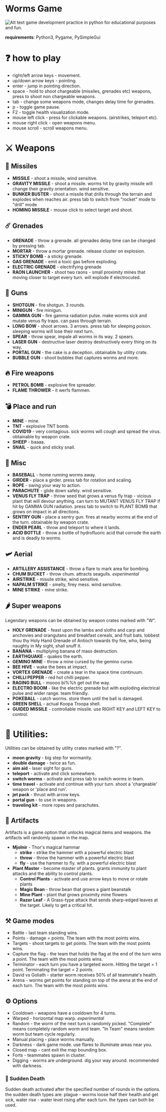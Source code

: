 # Worms Game
![Alt text](wormsShoot.png?raw=true "Worms")
game development practice in python for educational purposes and fun.

**requirements**: Python3, Pygame, PySimpleGui

# :question: ​how to play
- right/left arrow keys - movement.
- up/down arrow keys - pointing.
- enter - jump in pointing direction.
- space - hold to shoot chargeable (missiles, grenades etc) weapons, press to shoot non chargeable weapons.
- tab - change some weapons mode, changes delay time for grenades.
- p - toggle game pause.
- F2 - toggle health visualization mode.
- mouse left click - press for clickable weapons. (airstrikes, teleport etc).
- mouse right click - open weapons menu.
- mouse scroll - scroll weapons menu.

# :crossed_swords: Weapons
## :rocket: Missiles
- **MISSILE** - shoot a missile, wind sensitive.
- **GRAVITY MISSILE** - shoot a missile. worms hit by gravity missile will change their gravity orientation. wind sensitive.
- **BUNKER BUSTER** - shoot a missile that drills through the terrain and explodes when reaches air. press tab to switch from "rocket" mode to "drill" mode
- **HOMING MISSILE** - mouse click to select target and shoot.

## :comet: Grenades
- **GRENADE** - throw a grenade. all grenades delay time can be changed by pressing tab.
- **MORTAR** - throw a mortar grenade. release cluster on explosion.
- **STICKY BOMB** - a sticky grenade.
- **GAS GRENADE** - emit a toxic gas before exploding.
- **ELECTRIC GRENADE** - electrifying grenade
- **RAON LAUNCHER** - shoot two raons - small proximity mines that moving closer to target every turn. will explode if electrocuted.

## :gun: Guns
- **SHOTGUN** - fire shotgun. 3 rounds.
- **MINIGUN** - fire minigun.
- **GAMMA GUN** - fire gamma radiation pulse. make worms sick and mutate venus fly traps. can pass through terrain.
- **LONG BOW** - shoot arrows. 3 arrows. press tab for sleeping poison. sleeping worms will lose their next turn.
- **SPEAR** - throw spear, impale all worms in its way. 2 spears.
- **LASER GUN** - destructive laser destroy destructively every thing on its way.
- **PORTAL GUN** - the cake is a deception. obtainable by utility crate.
- **BUBBLE GUN** - shoot bubbles that captures worms and more.

## :fire: Fire weapons
- **PETROL BOMB** - explosive fire spreader.
- **FLAME THROWER** - it werfs flammen.

## :bomb: Place and run

- **MINE** - mine.
- **TNT** - explosive TNT bomb.
- **COVID19** - very contagious. sick worms will cough and spread the virus. obtainable by weapon crate.
- **SHEEP** - baaaa.
- **SNAIL** - quick and sticky snail.

## :wrench: Misc

- **BASEBALL** - home running worms away.
- **GIRDER** - place a girder. press tab for rotation and scaling.
- **ROPE** - swing your way to action.
- **PARACHUTE** - glide down safely. wind sensitive.
- **VENUS FLY TRAP** - throw seed that grows a venus fly trap - vicious plant that will devour anything. can turn to MUTANT VENUS FLY TRAP if hit by GAMMA GUN radiation. press tab to switch to PLANT BOMB that grows on impact in all directions.
- **SENTRY GUN** - place a sentry gun. fires at nearby worms at the end of the turn. obtainable by weapon crate.
- **ENDER PEARL** - throw and teleport to where it lands.
- **ACID BOTTLE** - throw a bottle of hydrofluoric acid that corrode the earth and is deadly to worms.

## :small_airplane: Aerial
- **ARTILLERY ASSISTANCE** - throw a flare to mark area for bombing.
- **CHUM BUCKET** - throw chum. attracts seagulls. *experimental*
- **AIRSTRIKE** - missile strike, wind sensitive.
- **NAPALM STRIKE** - smelly, firey mess. wind sensitive.
- **MINE STRIKE** - mine strike.

## :hot_pepper: Super weapons
 Legendary weapons can be obtained by weapon crates marked with "W".
- **HOLY GRENADE** - feast upon the lambs and sloths and carp and anchovies and orangutans and breakfast cereals, and fruit bats. lobbest thou thy Holy Hand Grenade of Antioch towards thy foe, who, being naughty in My sight, shall snuff it.
- **BANANA** - multiplying banana of mass destruction.
- **EARTHQUAKE** - quakes the earth.
- **GEMINO MINE** - throw a mine cursed by the gemino curse.
- **BEE HIVE** - wake the bees at impact.
- **VORTEX GRENADE** - create a tear in the space time continuum.
- **CHILLI PEPPER** - red hot chilli pepper.
- **RAGING BULL** - moooo bi%%h get out the way.
- **ELECTRO BOOM** - like the electric grenade but with exploding electrical pulse and wider range. team friendly.
- **POKEBALL** - catch worms. store them until the ball is damaged.
- **GREEN SHELL** - actual Koopa Troopa shell.
- **GUIDED MISSILE** - controllable missile. use RIGHT KEY and LEFT KEY to control.

# :hammer: Utilities:
 Utilities can be obtained by utility crates marked with "?".
- **moon gravity** - big step for wormanity.
- **double damage** - twice as fun.
- **aim aid** - laser sight for guns.
- **teleport** - activate and click somewhere.
- **switch worms** - activate and press tab to switch worms in team.
- **time travel** - activate and continue with your turn. shoot a 'chargeable' weapon or 'place and run'. 
- **jet pack** - thrust with arrow keys.
- **portal gun** - to use in weapons.
- **traveling kit** - more ropes and parachutes.

## :moyai: Artifacts

Artifacts is a game option that unlocks magical items and weapons. the artifacts will randomly spawn in the map.

* **Mjolnir** - Thor's magical hammar
  * **strike** - strike the hammer with a powerful electric blast
  * **throw** - throw the hammer with a powerful electric blast
  * **fly** - use the hammer to fly. with a powerful electric blast
* **Plant Master** - become master of plants. grants immunity to plant attacks and the ability to control plants.
  * **Control Plants** - activate and use arrow keys to move or rotate plants
  * **Magic Bean** - throw bean that grows a giant beanstalk
  * **Mine Plant** - plant that grows proximity mine flowers
  * **Razor Leaf** - A Grass-type attack that sends sharp-edged leaves at the target. Likely to get a critical hit.

## :hammer_and_pick: Game modes

- Battle - last team standing wins.
- Points - damage = points. The team with the most points wins.
- Targets - shoot targets to get points. The team with the most points wins.
- Capture the flag - the team that holds the flag at the end of the turn wins a point. The team with the most points wins.
- Terminator - each turn you have a targeted worm. Hitting the target = 1 point. Terminating the target = 2 points.
- David vs Goliath - starter worm receives 50% of all teammate's health.
- Arena - worms get points for standing on top of the arena at the end of each turn. The team with the most points wins.

## :gear: Options

- Cooldown - weapons have a cooldown for 4 turns.
- Warped - horizontal map warp. *experimental*
- Random - the worm of the next turn is randomly picked. "Complete" means completely random worm and team. "In Team" means random worm but team cycle regularly.
- Manual placing - place worms manually.
- Darkness - dark game mode. use flares to illuminate areas near you.
- Closed map - cant exit the map bounding box.
- Forts - teammates spawn in cluster.
- Digging - worms are underground. dig your way around. recommended with darkness.

### :ocean: Sudden Death

Sudden death activated after the specified number of rounds in the options. the sudden death types are: plague - worms loose half their health and get sick, water rise - water level rising after each turn. the types can both be used.